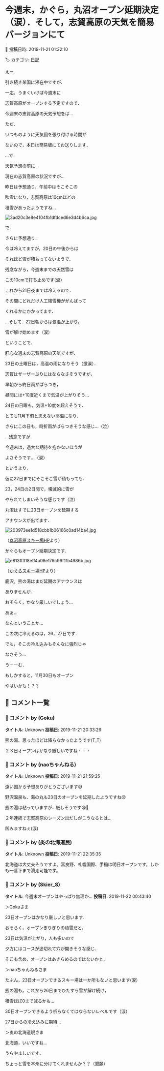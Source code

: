 # 今週末，かぐら，丸沼オープン延期決定（涙）．そして，志賀高原の天気を簡易バージョンにて

📅 投稿日時: 2019-11-21 01:32:10

🏷️ カテゴリ: [日記](cc4b5682fb7b8b144980957a978653fb0.md)

えー．


引き続き某国に滞在中ですが．





一応，うまくいけば今週末に


志賀高原がオープンする予定ですので．


今週末の志賀高原の天気予想をば…





ただ．


いつものように天気図を張り付ける時間が


ないので，本日は簡易版にてお送りします．





…で．


天気予想の前に．


現在の志賀高原の状況ですが…


昨日は予想通り，午前中はそこそこの


吹雪になり，志賀高原は10cmほどの


積雪があったようですね…




![3ad20c3e8e4104fb1dfdced6e3d4b6ca.jpg](images/3ad20c3e8e4104fb1dfdced6e3d4b6ca.jpg)







で．


さらに予想通り．


今は冷えてますが，20日の午後からは


それほど雪が積もってないようで．


残念ながら，今週末までの天然雪は


この10cmで打ち止めです(涙）


これから21日夜までは冷えるので．


その間にどれだけ人工降雪機ががんばって


くれるかにかかってます．





…そして．22日朝からは気温が上がり，


雪が解け始めます（涙）





ということで．


肝心な週末の志賀高原の天気ですが．





23日の土曜日は，高温の雨になりそう（激涙）．


志賀はザーザーぶりにはならなさそうですが，


早朝から終日雨がぱらつき，


昼間には+10度近くまで気温が上がりそう…





24日の日曜も，気温+10度を超えそうで．


とても11月下旬と思えない高温になり．


さらにこの日も，時折雨がぱらつきそうな感じ…（泣）





…残念ですが．


今週末は，過大な期待を抱かないほうが


よさそうです…（涙）





というより，


仮に22日までにそこそこ雪が積もっても．


23，24日の2日間で，壊滅的に雪が


やられてしまいそうな感じです（泣）





丸沼はすでに23日オープンを延期する


アナウンスが出てます．




![203973ee1d518cbb1b06166c0ad14ba4.jpg](images/203973ee1d518cbb1b06166c0ad14ba4.jpg)




（[丸沼高原スキー場HP](https://www.marunuma.jp/winter/news/8168/)より）





かぐらもオープン延期決定です．




![e813ff318eff4a08e176c99f11b4986b.jpg](images/e813ff318eff4a08e176c99f11b4986b.jpg)




（[かぐらスキー場HP](https://www.princehotels.co.jp/file.jsp?id=303866)より）





鹿沢，熊の湯はまだ延期のアナウンスは


ありませんが．


おそらく，かなり厳しいでしょう…





あぁ…


なんということか…


この次に冷えるのは，26，27日です．


でも，そこの冷え込みもそんなに強烈じゃ


なさそう…


うーーむ．


もしかすると，11月30日もオープン


やばいかも！？？

## 💬 コメント一覧

### 💬 コメント by (Goku)
**タイトル**: Unknown
**投稿日**: 2019-11-21 20:33:26

熊の湯、思ったほどは降らなかったようです(T_T)

２３日オープンはかなり厳しいですね・・・

### 💬 コメント by (naoちゃんねる)
**タイトル**: Unknown
**投稿日**: 2019-11-21 21:59:25

遠い国から予想ありがとうございます😅



野沢温泉も、湯の丸も23日のオープンを延期したようですね😢

熊の湯は粘っていますが…厳しそうです😩💨



２年連続で志賀高原のシーズン出だしがこうなるとは…

凹みますねぇ(涙)

### 💬 コメント by (炎の北海道民)
**タイトル**: Unknown
**投稿日**: 2019-11-21 22:35:35

北海道は大丈夫そうですよ。富良野、札幌国際、手稲は明日オープンです。しかも一番下まで滑走可能です。

### 💬 コメント by (Skier_S)
**タイトル**: 今週末オープンはやっぱり無理か…
**投稿日**: 2019-11-22 00:43:40

＞Gokuさま

23日オープンはかなり厳しいと思います．

おそらく，オープンぎりぎりの積雪だと，

23日は気温が上がり，人も多いので

夕方にはコースが途切れて穴が開きそうな感じ．

そこも含め，オープンはあきらめるのではないかと．



＞naoちゃんねるさま

たぶん，23日オープンできるスキー場は一か所もないと思います(涙）

熊の湯も，これから26日までひたすら雪が解け続け，

積雪ほぼ0まで減るかも…

30日オープンできるよう祈らなくてはならないレベルです（涙）

27日からの冷え込みに期待…



＞炎の北海道眠さま

北海道，いいですね…

うらやましいです．

ちょっと雪を本州に分けてくれませんか？？（懇願）

